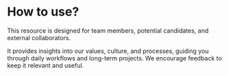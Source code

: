 # How to use?

This resource is designed for team members, potential candidates, and external collaborators.&#x20;

It provides insights into our values, culture, and processes, guiding you through daily workflows and long-term projects. We encourage feedback to keep it relevant and useful.



